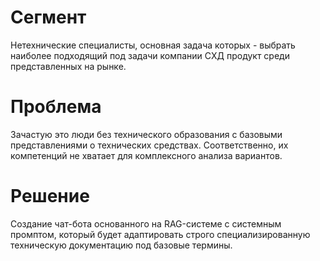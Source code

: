 # Сегмент
Нетехнические специалисты, основная задача которых - выбрать наиболее подходящий под задачи компании СХД продукт среди представленных на рынке.

# Проблема
Зачастую это люди без технического образования с базовыми представлениями о технических средствах. Соответственно, их компетенций не хватает для комплексного анализа вариантов.

# Решение
Создание чат-бота основанного на RAG-системе с системным промптом, который будет адаптировать строго специализированную техническую документацию под базовые термины.
